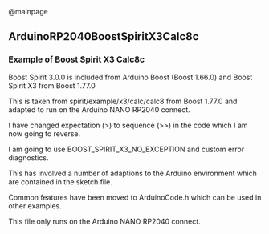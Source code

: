 @mainpage

## ArduinoRP2040BoostSpiritX3Calc8c

### Example of Boost Spirit X3 Calc8c

Boost Spirit 3.0.0 is included from Arduino Boost (Boost 1.66.0) and Boost Spirit X3 from Boost 1.77.0

This is taken from spirit/example/x3/calc/calc8 from Boost 1.77.0 
and adapted to run on the Arduino NANO RP2040 connect.

I have changed expectation (>) to sequence (>>) in the code which I am now going to reverse.

I am going to use BOOST_SPIRIT_X3_NO_EXCEPTION and custom error diagnostics.

This has involved a number of adaptions to the Arduino environment which are contained in the sketch file.

Common features have been moved to ArduinoCode.h which can be used in other examples.

This file only runs on the Arduino NANO RP2040 connect.
